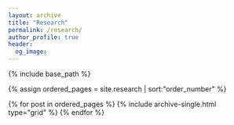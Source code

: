 ```yaml
---
layout: archive
title: "Research"
permalink: /research/
author_profile: true
header:
  og_image:
---
```


{% include base_path %}

{% assign ordered_pages = site.research | sort:"order_number" %}

{% for post in ordered_pages %}
  {% include archive-single.html type="grid" %}
{% endfor %}
